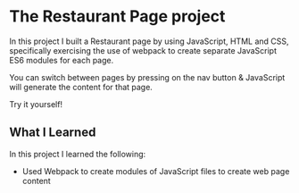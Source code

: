 # The Restaurant Page project
In this project I built a Restaurant page by using JavaScript, HTML and CSS, specifically exercising the use of webpack to create separate JavaScript ES6 modules for each page. 

You can switch between pages by pressing on the nav button & JavaScript will generate the content for that page.

Try it yourself!

## What I Learned
In this project I learned the following:

* Used Webpack to create modules of JavaScript files to create web page content